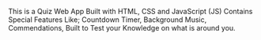 This is a Quiz Web App
Built with HTML, CSS and JavaScript (JS) 
Contains Special Features Like;
Countdown Timer,
Background Music,
Commendations, 
Built to Test your Knowledge on what is around you. 

